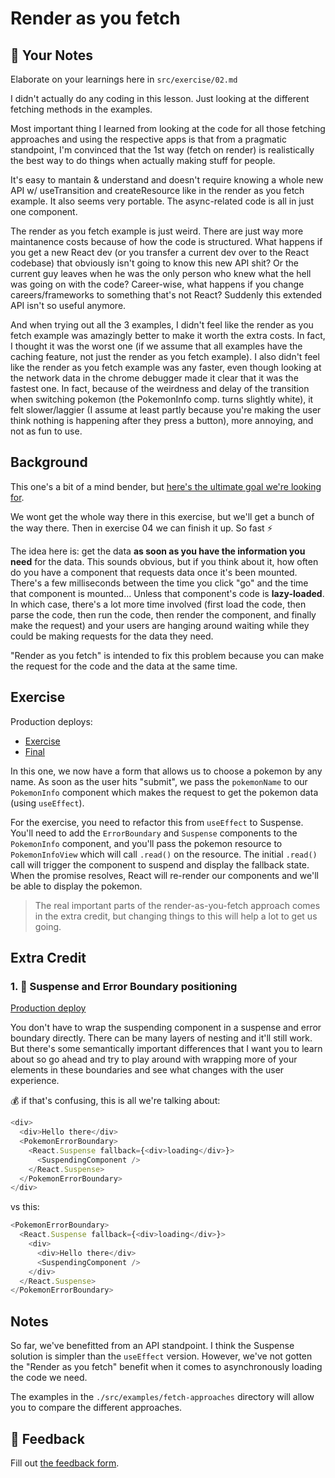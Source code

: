 # Render as you fetch

## 📝 Your Notes

Elaborate on your learnings here in `src/exercise/02.md`

I didn't actually do any coding in this lesson. Just looking at the different
fetching methods in the examples.

Most important thing I learned from looking at the code for all those fetching
approaches and using the respective apps is that from a pragmatic standpoint,
I'm convinced that the 1st way (fetch on render) is realistically the best way
to do things when actually making stuff for people.

It's easy to mantain & understand and doesn't require knowing a whole new API w/
useTransition and createResource like in the render as you fetch example. It
also seems very portable. The async-related code is all in just one component.

The render as you fetch example is just weird. There are just way more
maintanence costs because of how the code is structured. What happens if you get
a new React dev (or you transfer a current dev over to the React codebase) that
obviously isn't going to know this new API shit? Or the current guy leaves when
he was the only person who knew what the hell was going on with the code?
Career-wise, what happens if you change careers/frameworks to something that's
not React? Suddenly this extended API isn't so useful anymore.

And when trying out all the 3 examples, I didn't feel like the render as you
fetch example was amazingly better to make it worth the extra costs. In fact, I
thought it was the worst one (if we assume that all examples have the caching
feature, not just the render as you fetch example). I also didn't feel like the
render as you fetch example was any faster, even though looking at the network
data in the chrome debugger made it clear that it was the fastest one. In fact,
because of the weirdness and delay of the transition when switching pokemon (the
PokemonInfo comp. turns slightly white), it felt slower/laggier (I assume at
least partly because you're making the user think nothing is happening after
they press a button), more annoying, and not as fun to use.

## Background

This one's a bit of a mind bender, but
[here's the ultimate goal we're looking for](https://twitter.com/kentcdodds/status/1191922859762843649).

We wont get the whole way there in this exercise, but we'll get a bunch of the
way there. Then in exercise 04 we can finish it up. So fast ⚡

The idea here is: get the data **as soon as you have the information you need**
for the data. This sounds obvious, but if you think about it, how often do you
have a component that requests data once it's been mounted. There's a few
milliseconds between the time you click "go" and the time that component is
mounted... Unless that component's code is **lazy-loaded**. In which case,
there's a lot more time involved (first load the code, then parse the code, then
run the code, then render the component, and finally make the request) and your
users are hanging around waiting while they could be making requests for the
data they need.

"Render as you fetch" is intended to fix this problem because you can make the
request for the code and the data at the same time.

## Exercise

Production deploys:

- [Exercise](https://react-suspense.netlify.app/isolated/exercise/02.js)
- [Final](https://react-suspense.netlify.app/isolated/final/02.js)

In this one, we now have a form that allows us to choose a pokemon by any name.
As soon as the user hits "submit", we pass the `pokemonName` to our
`PokemonInfo` component which makes the request to get the pokemon data (using
`useEffect`).

For the exercise, you need to refactor this from `useEffect` to Suspense. You'll
need to add the `ErrorBoundary` and `Suspense` components to the `PokemonInfo`
component, and you'll pass the pokemon resource to `PokemonInfoView` which will
call `.read()` on the resource. The initial `.read()` call will trigger the
component to suspend and display the fallback state. When the promise resolves,
React will re-render our components and we'll be able to display the pokemon.

> The real important parts of the render-as-you-fetch approach comes in the
> extra credit, but changing things to this will help a lot to get us going.

## Extra Credit

### 1. 💯 Suspense and Error Boundary positioning

[Production deploy](https://react-suspense.netlify.app/isolated/final/02.extra-1.js)

You don't have to wrap the suspending component in a suspense and error boundary
directly. There can be many layers of nesting and it'll still work. But there's
some semantically important differences that I want you to learn about so go
ahead and try to play around with wrapping more of your elements in these
boundaries and see what changes with the user experience.

💰 if that's confusing, this is all we're talking about:

```javascript
<div>
  <div>Hello there</div>
  <PokemonErrorBoundary>
    <React.Suspense fallback={<div>loading</div>}>
      <SuspendingComponent />
    </React.Suspense>
  </PokemonErrorBoundary>
</div>
```

vs this:

```javascript
<PokemonErrorBoundary>
  <React.Suspense fallback={<div>loading</div>}>
    <div>
      <div>Hello there</div>
      <SuspendingComponent />
    </div>
  </React.Suspense>
</PokemonErrorBoundary>
```

## Notes

So far, we've benefitted from an API standpoint. I think the Suspense solution
is simpler than the `useEffect` version. However, we've not gotten the "Render
as you fetch" benefit when it comes to asynchronously loading the code we need.

The examples in the `./src/examples/fetch-approaches` directory will allow you
to compare the different approaches.

## 🦉 Feedback

Fill out
[the feedback form](https://ws.kcd.im/?ws=React%20Suspense%20%F0%9F%94%80&e=02%3A%20Render%20as%20you%20fetch&em=jaquinoemail%40gmail.com).
